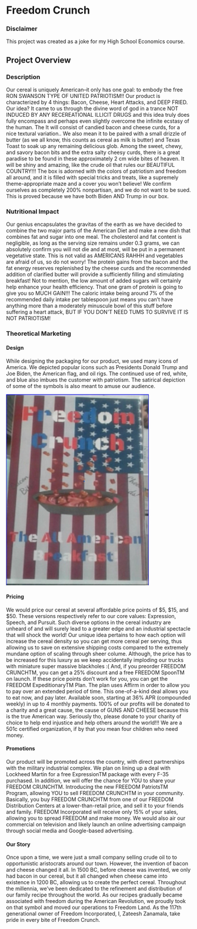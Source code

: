 # Freedom Crunch

### Disclaimer

This project was created as a joke for my High School Economics course.

## Project Overview

### Description

Our cereal is uniquely American–it only has one goal: to embody the free RON SWANSON TYPE OF UNITED PATRIOTISM!! Our product is characterized by 4 things: Bacon, Cheese, Heart Attacks, and DEEP FRIED. Our idea? It came to us through the divine word of god in a trance NOT INDUCED BY ANY RECEREATIONAL ILLICIT DRUGS and this idea truly does fully encompass and perhaps even slightly overcome the infinite ecstasy of the human. The 
	It will consist of candied bacon and cheese curds, for a nice textural variation.. We also mean it to be paired with a small drizzle of butter (as we all know, this counts as cereal as milk is butter) and Texas Toast to soak up any remaining delicious glob. Among the sweet, chewy, and savory bacon bits and the extra salty cheesy curds, there is a great paradise to be found in these approximately 2 cm wide bites of heaven. It will be shiny and amazing, like the crude oil that rules our BEAUTIFUL COUNTRY!!! 
	The box is adorned with the colors of patriotism and freedom all around, and it is filled with special tricks and treats, like a supremely theme-appropriate maze and a cover you won’t believe! We confirm ourselves as completely 200% nonpartisan, and we do not want to be sued. This is proved because we have both Biden AND Trump in our box.

 ### Nutritional Impact

 Our genius encapsulates the gravitas of the earth as we have decided to combine the two major parts of the American Diet and make a new dish that combines fat and sugar into one meal. The cholesterol and fat content is negligible, as long as the serving size remains under 0.3 grams, we can absolutely confirm you will not die and at most, will be put in a permanent vegetative state. This is not valid as AMERICANS RAHHH and vegetables are afraid of us, so do not worry!
     The protein gains from the bacon and the fat energy reserves replenished by the cheese curds and the recommended addition of clarified butter will provide a sufficiently filling and stimulating breakfast! Not to mention, the low amount of added sugars will certainly help enhance your health efficiency. That one gram of protein is going to give you so MUCH GAIN!!! The caloric intake being around 7% of the recommended daily intake per tablespoon just means you can’t have anything more than a moderately minuscule bowl of this stuff before suffering a heart attack, BUT IF YOU DON'T NEED TUMS TO SURVIVE IT IS NOT PATRIOTISM!

### Theoretical Marketing

#### Design
While designing the packaging for our product, we used many icons of America. We depicted popular icons such as Presidents Donald Trump and Joe Biden, the American flag, and oil rigs. The continued use of red, white, and blue also imbues the customer with patriotism. The satirical depiction of some of the symbols is also meant to amuse our audience.

![Freedom Crunch Image](https://github.com/PSlape2/FreedomCrunchDemo/blob/master/freedomcrunch.jpg)

#### Pricing
We would price our cereal at several affordable price points of $5, $15, and $50. These versions respectively refer to our core values: Expression, Speech, and Pursuit. Such diverse options in the cereal industry are unheard of and will surely lead to a greater edge and an industrial spectacle that will shock the world! Our unique idea pertains to how each option will increase the cereal density so you can get more cereal per serving, thus allowing us to save on extensive shipping costs compared to the extremely mundane option of scaling through sheer colume. Although, the price has to be increased for this luxury as we keep accidentally imploding our trucks with miniature super massive blackholes :(
And, if you preorder FREEDOM CRUNCHTM, you can get a 25% discount and a free FREEDOM SpoonTM on launch. If these price points don’t work for you, you can get the FREEDOM ExpeditionaryTM Plan. The plan uses Affirm in order to allow you to pay over an extended period of time. This one-of-a-kind deal allows you to eat now, and pay later. Available soon, starting at 36% APR (compounded weekly) in up to 4 monthly payments. 100% of our profits will be donated to a charity and a great cause, the cause of GUNS AND CHEESE because this is the true American way. Seriously tho, please donate to your charity of choice to help end injustice and help others around the world!!! We are a 501c certified organization, if by that you mean four children who need money.

#### Promotions
Our product will be promoted across the country, with direct partnerships with the military industrial complex. We plan on lining up a deal with Lockheed Martin for a free ExpressionTM package with every F-35 purchased. In addition, we will offer the chance for YOU to share your FREEDOM CRUNCHTM. Introducing the new FREEDOM PatriotsTM Program, allowing YOU to sell FREEDOM CRUNCHTM in your community. Basically, you buy FREEDOM CRUNCHTM from one of our FREEDOM Distribution Centers at a lower-than-retail price, and sell it to your friends and family. FREEDOM Incorporated will receive only 15% of your sales, allowing you to spread FREEDOM and make money. We would also air our commercial on television and likely launch an online advertising campaign through social media and Google-based advertising.

#### Our Story
Once upon a time, we were just a small company selling crude oil to to opportunistic aristocrats around our town. However, the invention of bacon and cheese changed it all.  In 1500 BC, before cheese was invented, we only had bacon in our cereal, but it all changed when cheese came into existence in 1200 BC, allowing us to create the perfect cereal. Throughout the millennia, we’ve been dedicated to the refinement and distribution of our family recipe throughout the world. As our recipes gradually became associated with freedom during the American Revolution, we proudly took on that symbol and moved our operations to Freedom Land. As the 117th generational owner of Freedom Incorporated, I, Zateesh Zanamala, take pride in every bite of Freedom Crunch.


